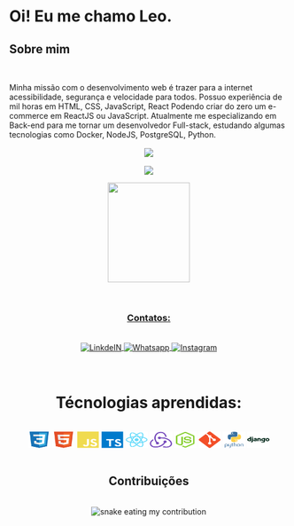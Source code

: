 <h1> Oi! Eu me chamo Leo. </h1>
<h2>Sobre mim</h2>
<br/>
<p>
Minha missão com o desenvolvimento web é trazer para a internet acessibilidade, segurança e velocidade para todos.
Possuo experiência de mil horas em HTML, CSS, JavaScript, React Podendo criar do zero um e-commerce em ReactJS ou JavaScript.
Atualmente me especializando em Back-end para me tornar um desenvolvedor Full-stack, estudando algumas tecnologias como Docker, NodeJS, PostgreSQL, Python.
</p>

<div align="center">
  <a href="https://github.com/Leeo-Henrique">
  <img height="180em" align="center" 
  src="https://github-readme-stats-sigma-five.vercel.app/api?username=Leeo-Henrique&show_icons=true&theme=react&include_all_commits=true&count_private=true"/>
  
  <img height="180em"  align="center"
  src="https://github-readme-stats-sigma-five.vercel.app/api/top-langs/?username=Leeo-Henrique&layout=compact&langs_count=7&theme=react" />
  
  <img align="center" width="148" height="180" 
  src="https://media1.tenor.com/images/68e8337fb4eb7e40645d832c64762a8b/tenor.gif?itemid=19443613"><br/>
</div>
 <br>
 
 
<h3 align="center">Contatos:</h3>
   <br>
<div align="center">
    <a target="_blank" href="https://www.linkedin.com/in/leonardo-henrique-08396922a">
      <img align="center" alt="LinkdeIN" width="100px" src="https://cdn.jsdelivr.net/npm/simple-icons@v3/icons/linkedin.svg" />
    </a>
    <a target="_blank" href="https://api.whatsapp.com/send?phone=553173008108">
      <img align="center" alt="Whatsapp" width="100px" src="https://cdn.jsdelivr.net/npm/simple-icons@v3/icons/whatsapp.svg" />
    </a>
    <a target="_blank" href="https://www.instagram.com/leeo_henrique.17/">
      <img align="center" alt="Instagram" width="100px" src="https://cdn.jsdelivr.net/npm/simple-icons@v3/icons/instagram.svg" />
    </a>
 </div>
 
  <br>
<div align="center" valign="top"><br>

  <h1 align="center" font-size="13px">Técnologias aprendidas:</h1><br>
  
  <img align="center" alt="CSS" height="30" width="40" src="https://raw.githubusercontent.com/devicons/devicon/master/icons/css3/css3-original.svg">
  <img align="center" alt="HTML" height="30" width="40" src="https://raw.githubusercontent.com/devicons/devicon/master/icons/html5/html5-original.svg">
  <img align="center" alt="Js" height="30" width="40" src="https://raw.githubusercontent.com/devicons/devicon/master/icons/javascript/javascript-plain.svg">
  <img align="center" alt="Ts" height="30" width="40" src="https://raw.githubusercontent.com/devicons/devicon/master/icons/typescript/typescript-plain.svg">
  <img align="center" alt="React" height="30" width="40" src="https://raw.githubusercontent.com/devicons/devicon/master/icons/react/react-original.svg">
  <img align="center" alt="Redux" height="30" width="40" src="https://raw.githubusercontent.com/devicons/devicon/master/icons/redux/redux-original.svg">
  <img align="center" alt="Node" height="30" width="40" src="https://raw.githubusercontent.com/devicons/devicon/master/icons/nodejs/nodejs-original.svg">
  <img align="center" alt="git" height="30" width="40" src="https://raw.githubusercontent.com/devicons/devicon/master/icons/git/git-original.svg">
  <img align="center" alt="python" height="30" width="40" src="https://raw.githubusercontent.com/devicons/devicon/master/icons/python/python-original-wordmark.svg">
  <img align="center" alt="django" height="30" width="40" src="https://raw.githubusercontent.com/devicons/devicon/master/icons/django/django-plain-wordmark.svg">
  
</div><br>  
<div align="center">
  <h2> Contribuições </h2>
  <br>
  <img alt="snake eating my contribution" src="https://github.com/Leeo-Henrique/About-me/blob/output/github-contribution-grid-snake.svg">
  <br>
  <br>
</div>
